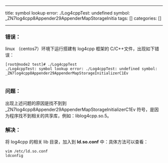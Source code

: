
--- 
title:  symbol lookup error: ./Log4cppTest: undefined symbol: _ZN7log4cpp8Appender29AppenderMapStorageInitia 
tags: []
categories: [] 

---
### 错误：

linux （centos7）环境下运行搭建有 log4cpp 框架的 C/C++文件，出现如下错误：

```
[root@node2 test]# ./Log4cppTest 
./Log4cppTest: symbol lookup error: ./Log4cppTest: undefined symbol: _ZN7log4cpp8Appender29AppenderMapStorageInitializerC1Ev


```

### 问题：

出现上述问题的原因是找不到到 _ZN7log4cpp8Appender29AppenderMapStorageInitializerC1Ev 符号，是因为程序找不到相关的共享库，例如：liblog4cpp.so.5。

### 解决：

将 log4cpp 的相关 lib 目录，加入到 **ld.so.conf** 中：具体方法可以查看：

```
vim /etc/ld.so.conf
ldconfig

```
